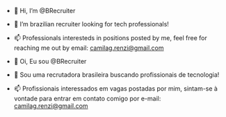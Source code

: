 - 👋 Hi, I’m @BRecruiter
- 👀 I’m brazilian recruiter looking for tech professionals!
- 📫 Professionals interesteds in positions posted by me, feel free for reaching me out by email: camilag.renzi@gmail.com

- 👋 Oi, Eu sou @BRecruiter
- 👀 Sou uma recrutadora brasileira buscando profissionais de tecnologia!
- 📫 Profissionais interessados em vagas postadas por mim, sintam-se à vontade para entrar em contato comigo por e-mail: camilag.renzi@gmail.com
<!---
BRecruiter/BRecruiter is a ✨ special ✨ repository because its `README.md` (this file) appears on your GitHub profile.
You can click the Preview link to take a look at your changes.
--->
